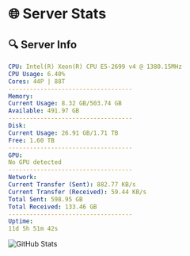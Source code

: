 # 🌐 Server Stats
## 🔍 Server Info
```yaml
CPU: Intel(R) Xeon(R) CPU E5-2699 v4 @ 1380.15MHz
CPU Usage: 6.40%
Cores: 44P | 88T
-----------------------------------
Memory:
Current Usage: 8.32 GB/503.74 GB
Available: 491.97 GB
-----------------------------------
Disk:
Current Usage: 26.91 GB/1.71 TB
Free: 1.60 TB
-----------------------------------
GPU:
No GPU detected
-----------------------------------
Network:
Current Transfer (Sent): 882.77 KB/s
Current Transfer (Received): 59.44 KB/s
Total Sent: 598.95 GB
Total Received: 133.46 GB
-----------------------------------
Uptime:
11d 5h 51m 42s
```
![GitHub Stats](https://img.shields.io/badge/Updated-2025-04-30_23:00:30-blue)
